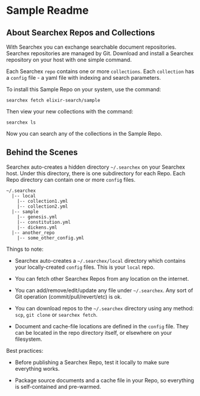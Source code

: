 # Sample Readme

## About Searchex Repos and Collections

With Searchex you can exchange searchable document repositories.  Searchex
repositories are managed by Git.  Download and install a Searchex repository on
your host with one simple command.

Each Searchex `repo` contains one or more `collections`.  Each `collection` has
a `config` file - a yaml file with indexing and search parameters.

To install this Sample Repo on your system, use the command:

    searchex fetch elixir-search/sample

Then view your new collections with the command:

    searchex ls

Now you can search any of the collections in the Sample Repo.

## Behind the Scenes

Searchex auto-creates a hidden directory `~/.searchex` on your Searchex host.
Under this directory, there is one subdirectory for each Repo.  Each Repo
directory can contain one or more `config` files.

    ~/.searchex
      |-- local
        |-- collection1.yml
        |-- collection2.yml
      |-- sample
        |-- genesis.yml
        |-- constitution.yml
        |-- dickens.yml
      |-- another_repo
        |-- some_other_config.yml

Things to note:

- Searchex auto-creates a `~/.searchex/local` directory which contains your
  locally-created `config` files. This is your `local` repo.

- You can fetch other Searchex Repos from any location on the internet.

- You can add/remove/edit/update any file under `~/.searchex`.  Any sort of Git
  operation (commit/pull/revert/etc) is ok.  

- You can download repos to the `~/.searchex` directory using any method:
  `scp`, `git clone` or `searchex fetch`.

- Document and cache-file locations are defined in the `config` file.  They
  can be located in the repo directory itself, or elsewhere on your filesystem.

Best practices:

- Before publishing a Searchex Repo, test it locally to make sure everything works.

- Package source documents and a cache file in your Repo, so everything is
  self-contained and pre-warmed.
